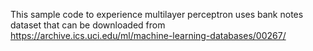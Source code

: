 This sample code to experience multilayer perceptron uses bank notes dataset that can be downloaded from 
https://archive.ics.uci.edu/ml/machine-learning-databases/00267/ 
